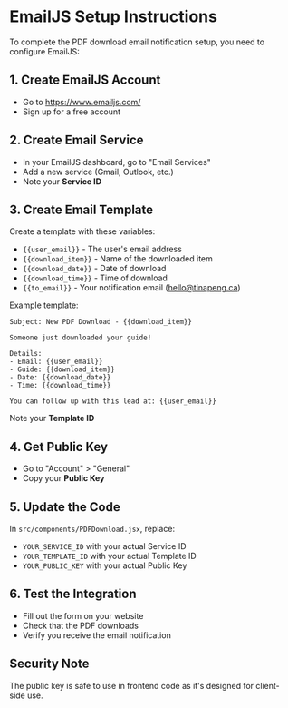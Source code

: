 # EmailJS Setup Instructions

To complete the PDF download email notification setup, you need to configure EmailJS:

## 1. Create EmailJS Account
- Go to https://www.emailjs.com/
- Sign up for a free account

## 2. Create Email Service
- In your EmailJS dashboard, go to "Email Services"
- Add a new service (Gmail, Outlook, etc.)
- Note your **Service ID**

## 3. Create Email Template
Create a template with these variables:
- `{{user_email}}` - The user's email address
- `{{download_item}}` - Name of the downloaded item
- `{{download_date}}` - Date of download
- `{{download_time}}` - Time of download
- `{{to_email}}` - Your notification email (hello@tinapeng.ca)

Example template:
```
Subject: New PDF Download - {{download_item}}

Someone just downloaded your guide!

Details:
- Email: {{user_email}}
- Guide: {{download_item}}
- Date: {{download_date}}
- Time: {{download_time}}

You can follow up with this lead at: {{user_email}}
```

Note your **Template ID**

## 4. Get Public Key
- Go to "Account" > "General"
- Copy your **Public Key**

## 5. Update the Code
In `src/components/PDFDownload.jsx`, replace:
- `YOUR_SERVICE_ID` with your actual Service ID
- `YOUR_TEMPLATE_ID` with your actual Template ID  
- `YOUR_PUBLIC_KEY` with your actual Public Key

## 6. Test the Integration
- Fill out the form on your website
- Check that the PDF downloads
- Verify you receive the email notification

## Security Note
The public key is safe to use in frontend code as it's designed for client-side use.